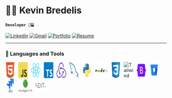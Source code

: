 # 🏄‍♂️ Kevin Bredelis

**`Developer 🏻💻`**

   <p align="left">
      <a href="https://www.linkedin.com/in/kevin-bredelis-14a475178/">
         <img alt="Linkedin" title="Take my Linkedin Profile" src="https://custom-icon-badges.demolab.com/badge/-Linkedin-blue?style=for-the-badge&logoColor=white&logo=linkedin"/></a> 
      <a href="mailto:bredeliskev@gmail.com">
         <img alt="Gmail" title="Gmail" src="https://custom-icon-badges.demolab.com/badge/-gmail-red?style=for-the-badge&logoColor=white&logo=gmail"/></a> 
      <a href="https://portfolio-kevinbre.vercel.app/">
         <img alt="Portfolio" title="Look my portfolio" src="https://custom-icon-badges.demolab.com/badge/-portfolio-white?style=for-the-badge&logoColor=white&logo=web"/></a>
      <a href="https://drive.google.com/file/d/1lLMcVkx-KKRE0bZpF5S9fRkPlBVc4xnl/view">
         <img alt="Resume" title="Resume" src="https://custom-icon-badges.demolab.com/badge/-resume-yellow?style=for-the-badge&logoColor=white&logo=googledrive"/></a>
   </p>

---

### 🧰 Languages and Tools
<p style="display:flex; alig-items:center;flex-wrap: wrap">
   <img align="left" alt="HTML" width="30px" style="padding-right:10px;"   src="https://raw.githubusercontent.com/devicons/devicon/1119b9f84c0290e0f0b38982099a2bd027a48bf1/icons/html5/html5-original.svg"/>
   <img align="left" alt="Javascript" width="30px" style="padding-right:10px;" src="https://raw.githubusercontent.com/devicons/devicon/1119b9f84c0290e0f0b38982099a2bd027a48bf1/icons/javascript/javascript-original.svg" />
   <img align="left" alt="React" width="30px" style="padding-right:10px;" src="https://raw.githubusercontent.com/devicons/devicon/1119b9f84c0290e0f0b38982099a2bd027a48bf1/icons/react/react-original.svg" />
   <img align="left" alt="Typescript" width="30px" style="padding-right:10px;" src="https://raw.githubusercontent.com/devicons/devicon/1119b9f84c0290e0f0b38982099a2bd027a48bf1/icons/typescript/typescript-original.svg" />
   <img align="left" alt="Redux" width="30px" style="padding-right:10px;" src="https://raw.githubusercontent.com/devicons/devicon/1119b9f84c0290e0f0b38982099a2bd027a48bf1/icons/redux/redux-original.svg" />
   <img align="left" alt="MySql" width="30px" style="padding-right:10px;" src="https://raw.githubusercontent.com/devicons/devicon/1119b9f84c0290e0f0b38982099a2bd027a48bf1/icons/mysql/mysql-original.svg" />
   <img align="left" alt="Python" width="30px" style="padding-right:10px;" src="https://raw.githubusercontent.com/devicons/devicon/1119b9f84c0290e0f0b38982099a2bd027a48bf1/icons/python/python-original.svg" />
   <img align="left" alt="NodeJs" width="40px" style="padding-right:10px;" src="https://raw.githubusercontent.com/devicons/devicon/1119b9f84c0290e0f0b38982099a2bd027a48bf1/icons/nodejs/nodejs-original-wordmark.svg" />
   <img align="left" alt="CSS3" width="30px" style="padding-right:10px;" src="https://raw.githubusercontent.com/devicons/devicon/1119b9f84c0290e0f0b38982099a2bd027a48bf1/icons/css3/css3-original.svg" />
   <img align="left" alt="Tailwind" width="30px" style="padding-right:10px;" src="https://upload.wikimedia.org/wikipedia/commons/d/d5/Tailwind_CSS_Logo.svg" />
   <img align="left" alt="BootStrap" width="30px" style="padding-right:10px;" src="https://raw.githubusercontent.com/devicons/devicon/1119b9f84c0290e0f0b38982099a2bd027a48bf1/icons/bootstrap/bootstrap-original.svg" />
   <img align="left" alt="Bitbucket" width="30px" style="padding-right:10px;" src="https://raw.githubusercontent.com/devicons/devicon/1119b9f84c0290e0f0b38982099a2bd027a48bf1/icons/bitbucket/bitbucket-original.svg" />
   <img align="left" alt="Jira" width="30px" style="padding-right:10px;" src="https://raw.githubusercontent.com/devicons/devicon/1119b9f84c0290e0f0b38982099a2bd027a48bf1/icons/jira/jira-original-wordmark.svg" />
   <img align="left" alt="Mongo" width="45px" style="padding-right:10px;" src="https://raw.githubusercontent.com/devicons/devicon/1119b9f84c0290e0f0b38982099a2bd027a48bf1/icons/mongodb/mongodb-original-wordmark.svg" />
   <img align="left" alt="Next" width="30px" style="padding-right:10px;" src="https://raw.githubusercontent.com/devicons/devicon/1119b9f84c0290e0f0b38982099a2bd027a48bf1/icons/nextjs/nextjs-original-wordmark.svg" />
</p>
<br />





<!--
**kevinbre/kevinbre** is a ✨ _special_ ✨ repository because its `README.md` (this file) appears on your GitHub profile.

Here are some ideas to get you started:

- 🔭 I’m currently working on ...
- 🌱 I’m currently learning ...
- 👯 I’m looking to collaborate on ...
- 🤔 I’m looking for help with ...
- 💬 Ask me about ...
- 📫 How to reach me: ...
- 😄 Pronouns: ...
- ⚡ Fun fact: ...
-->
